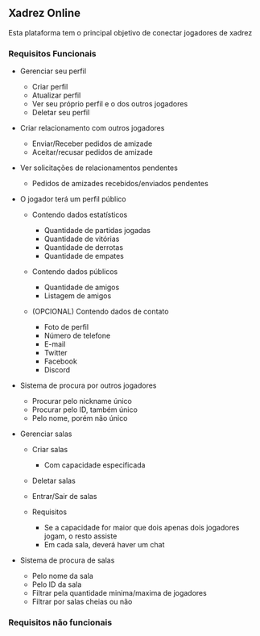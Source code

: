 ## Xadrez Online
Esta plataforma tem o principal objetivo de conectar jogadores de xadrez

### Requisitos Funcionais
- Gerenciar seu perfil 
    - Criar perfil
    - Atualizar perfil
    - Ver seu próprio perfil e o dos outros jogadores
    - Deletar seu perfil

-  Criar relacionamento com outros jogadores
    - Enviar/Receber pedidos de amizade
    - Aceitar/recusar pedidos de amizade

- Ver solicitações de relacionamentos pendentes
    - Pedidos de amizades recebidos/enviados pendentes

- O jogador terá um perfil público
    - Contendo dados estatísticos
        - Quantidade de partidas jogadas
        - Quantidade de vitórias
        - Quantidade de derrotas
        - Quantidade de empates

    - Contendo dados públicos
        - Quantidade de amigos
        - Listagem de amigos

    - (OPCIONAL) Contendo dados de contato
        - Foto de perfil
        - Número de telefone
        - E-mail
        - Twitter
        - Facebook
        - Discord

- Sistema de procura por outros jogadores
    - Procurar pelo nickname único
    - Procurar pelo ID, também único
    - Pelo nome, porém não único

- Gerenciar salas
    - Criar salas
        - Com capacidade especificada

    - Deletar salas

    - Entrar/Sair de salas

    - Requisitos
        - Se a capacidade for maior que dois
        apenas dois jogadores jogam, o resto assiste
        - Em cada sala, deverá haver um chat

- Sistema de procura de salas
    - Pelo nome da sala
    - Pelo ID da sala
    - Filtrar pela quantidade minima/maxima de jogadores
    - Filtrar por salas cheias ou não


### Requisitos não funcionais

